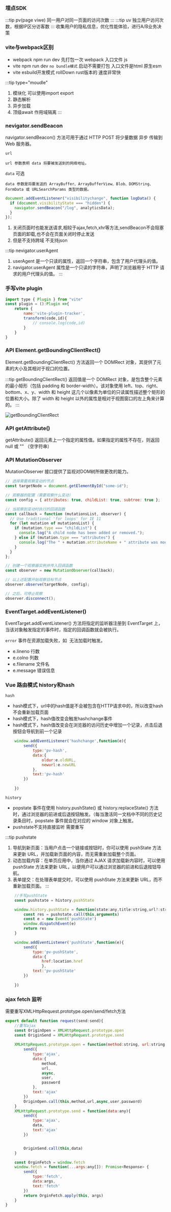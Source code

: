 ### 埋点SDK
:::tip pv(page viwe)
同一用户对同一页面的访问次数
:::
:::tip uv
独立用户访问次数，根据IP区分访客数
:::
收集用户的隐私信息，优化性能体验，进行A/B业务决策

### vite与webpack区别

- webpack npm run dev 先打包一次  webpack 入口文件 js
- vite npm run dev `no bundle模式` 启动不需要打包 入口文件是html 原生esm
- vite esbuild开发模式  rollDown rust版本的 速度非常快

:::tip type="moudle"
1. 模块化  可以使用import export
2. 静态解析 
3. 异步加载
4. 顶级await 作用域隔离
:::

### nevigator.sendBeacon

navigator.sendBeacon() 方法可用于通过 HTTP POST 将少量数据 异步 传输到 Web 服务器。

`url`

    url 参数表明 data 将要被发送到的网络地址。
`data` 可选

    data 参数是将要发送的 ArrayBuffer、ArrayBufferView、Blob、DOMString、FormData 或 URLSearchParams 类型的数据。

```js demo
document.addEventListener("visibilitychange", function logData() {
  if (document.visibilityState === "hidden") {
    navigator.sendBeacon("/log", analyticsData);
  }
});
```

1. 关闭页面时也能发送请求,相较于ajax,fetch,xhr等方法,sendBeacon不会阻塞页面的卸载,也不会在页面关闭时停止发送
2. 但是不支持跨域 不支持json

:::tip nevigator.userAgent
1. userAgent 是一个只读的属性，返回一个字符串，包含了用户代理头的值。
2. navigator.userAgent 属性是一个只读的字符串，声明了浏览器用于 HTTP 请求的用户代理头的值。
:::


### 手写vite plugin


```js
import type { Plugin } from "vite"
const plugin = ():Plugin =>{
    return {
        name:'vite-plugin-tracker',
        transform(code,id){
            // console.log(code,id)
        }
    }
}
```

### API Element.getBoundingClientRect()
Element.getBoundingClientRect() 方法返回一个 DOMRect 对象，其提供了元素的大小及其相对于视口的位置。

:::tip getBoundingClientRect()
返回值是一个 DOMRect 对象，是包含整个元素的最小矩形（包括 padding 和 border-width）。该对象使用 left、top、right、bottom、x、y、width 和 height 这几个以像素为单位的只读属性描述整个矩形的位置和大小。除了 width 和 height 以外的属性是相对于视图窗口的左上角来计算的。
:::

![getBoundingClientRect](./assets/element-box-diagram.png)

### API getAttribute()
getAttribute() 返回元素上一个指定的属性值。如果指定的属性不存在，则返回 null 或 "" （空字符串）

### API MutationObserver
MutationObserver 接口提供了监视对DOM树所做更改的能力。

```js 
// 选择需要观察变动的节点
const targetNode = document.getElementById("some-id");

// 观察器的配置（需要观察什么变动）
const config = { attributes: true, childList: true, subtree: true };

// 当观察到变动时执行的回调函数
const callback = function (mutationsList, observer) {
  // Use traditional 'for loops' for IE 11
  for (let mutation of mutationsList) {
    if (mutation.type === "childList") {
      console.log("A child node has been added or removed.");
    } else if (mutation.type === "attributes") {
      console.log("The " + mutation.attributeName + " attribute was modified.");
    }
  }
};

// 创建一个观察器实例并传入回调函数
const observer = new MutationObserver(callback);

// 以上述配置开始观察目标节点
observer.observe(targetNode, config);

// 之后，可停止观察
observer.disconnect();
```


### EventTarget.addEventListener()
EventTarget.addEventListener() 方法将指定的监听器注册到 EventTarget 上，当该对象触发指定的事件时，指定的回调函数就会被执行。

`error` 事件在资源加载失败，如 <img> 无法加载时触发。
- e.lineno 行数
- e.colno 列数
- e.filename 文件名
- e.message 错误信息

### Vue 路由模式 history和hash

`hash`
- hash模式下，url中的hash值是不会被包含在HTTP请求中的，所以改变hash不会重新加载页面
- hash模式下，hash值改变会触发hashchange事件
- hash模式下，hash值改变会在浏览器的访问历史中增加一个记录，点击后退按钮会导航到前一个记录

```js
    window.addEventListener('hashchange',function(e){
        send({
            type:'pv-hash',
            data:{
                oldur:e.oldURL,
                newurl:e.newURL
            },
            text:'pv-hash'
        })
        
    })
```
`history`
- popstate 事件在使用 history.pushState() 或 history.replaceState() 方法时，通过浏览器的前进或后退按钮触发。（每当激活同一文档中不同的历史记录条目时，popstate 事件就会在对应的 window 对象上触发。
- pushstate不支持直接监听  需要重写

:::tip pushstate
1. 导航到新页面：当用户点击一个链接或按钮时，你可以使用 pushState 方法来更新 URL，并加载新页面的内容，而无需重新加载整个页面。
2. 动态加载内容：在单页应用中，当你通过 AJAX 请求加载新内容时，可以使用 pushState 方法来更新 URL，以便用户可以通过浏览器的前进和后退按钮导航。
3. 表单提交：在处理表单提交时，可以使用 pushState 方法来更新 URL，而不重新加载页面。
:::

```js
    //手写pushState
    const pushstate = history.pushState

    window.history.pushState = function(state:any,title:string,url?:string | null){
        const res = pushstate.call(this,arguments)
        const e = new Event('pushState')
        window.dispatchEvent(e)
        return res
    }

    window.addEventListener('pushState',function(e){
        send({
            type:'pv-pushState',
            data:{
                href:location.href
                },
            text:'pv-pushState'
        })
        
    })
```
### ajax fetch 监听
需要重写XMLHttpRequest.prototype.open/send/fetch方法

```js
export default function request(send:send){
    //重写ajax
    const OriginOpen = XMLHttpRequest.prototype.open
    const OriginSend = XMLHttpRequest.prototype.send
    
    XMLHttpRequest.prototype.open = function(method:string, url:string | URL, async:boolean = true, user?:string | null, password?:string | null){
        send({
            type:'ajax',
            data:{
                method,
                url,
                async,
                user,
                password
            },
            text:'ajax'
        })
        OriginOpen.call(this,method,url,async,user,password)
    }
    XMLHttpRequest.prototype.send = function(data:any){
        send({
            type:'ajax',
            data,
            text:'ajax'
        })


        OriginSend.call(this,data)
    }

    const OrginFetch = window.fetch
    window.fetch = function(...args:any[]): Promise<Response> {
        send({
            type:'fetch',
            data:args,
            text:'fetch'
        })
        return OrginFetch.apply(this, args)
    }
}
```




